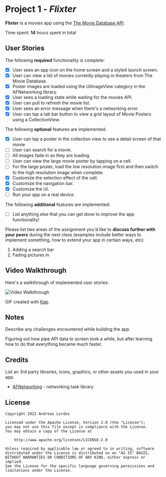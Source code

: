 
# Project 1 - *Flixter*

**Flixter** is a movies app using the [The Movie Database 
API](http://docs.themoviedb.apiary.io/#).

Time spent: **14** hours spent in total

## User Stories

The following **required** functionality is complete:

- [x] User sees an app icon on the home screen and a styled launch screen.
- [x] User can view a list of movies currently playing in theaters from The Movie Database.
- [x] Poster images are loaded using the UIImageView category in the AFNetworking library.
- [x] User sees a loading state while waiting for the movies API.
- [x] User can pull to refresh the movie list.
- [x] User sees an error message when there's a networking error.
- [x] User can tap a tab bar button to view a grid layout of Movie Posters using a 
CollectionView.

The following **optional** features are implemented:

- [x] User can tap a poster in the collection view to see a detail screen of that movie
- [ ] User can search for a movie.
- [ ] All images fade in as they are loading.
- [ ] User can view the large movie poster by tapping on a cell.
- [ ] For the large poster, load the low resolution image first and then switch to the high 
resolution image when complete.
- [x] Customize the selection effect of the cell.
- [x] Customize the navigation bar.
- [x] Customize the UI.
- [ ] Run your app on a real device.

The following **additional** features are implemented:

- [ ] List anything else that you can get done to improve the app functionality!

Please list two areas of the assignment you'd like to **discuss further with your peers** 
during the next class (examples include better ways to implement something, how to extend 
your app in certain ways, etc):

1. Adding a search bar
2. Fading pictures in

## Video Walkthrough

Here's a walkthrough of implemented user stories:

![Video Walkthrough](gif_walkthrough_fixed.gif)

GIF created with [Kap](https://getkap.co/).

## Notes

Describe any challenges encountered while building the app.

Figuring out how pipe API data to screen took a while, but after learning how to do that everything became much faster.

## Credits

List an 3rd party libraries, icons, graphics, or other assets you used in your app.

- [AFNetworking](https://github.com/AFNetworking/AFNetworking) - networking task library

## License

    Copyright 2022 Andreas Lordos

    Licensed under the Apache License, Version 2.0 (the "License");
    you may not use this file except in compliance with the License.
    You may obtain a copy of the License at

        http://www.apache.org/licenses/LICENSE-2.0

    Unless required by applicable law or agreed to in writing, software
    distributed under the License is distributed on an "AS IS" BASIS,
    WITHOUT WARRANTIES OR CONDITIONS OF ANY KIND, either express or implied.
    See the License for the specific language governing permissions and
    limitations under the License.
